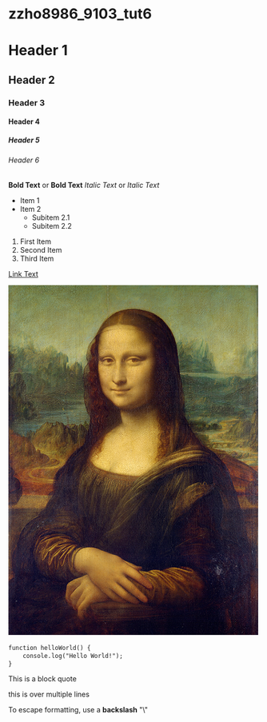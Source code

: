 # zzho8986_9103_tut6

# Header 1
## Header 2
### Header 3
#### Header 4
##### Header 5
###### Header 6

**Bold Text** or __Bold Text__
*Italic Text* or _Italic Text_

- Item 1
- Item 2
  - Subitem 2.1
  - Subitem 2.2


1. First Item
2. Second Item
3. Third Item

[Link Text](https://www.google.com)

![An image of a cat](/p5project/asset/Mona_Lisa.jpg)

```
function helloWorld() {
    console.log("Hello World!");
}
```

This is a block quote

this is
over multiple lines

To escape formatting, use a **backslash**
"\\"